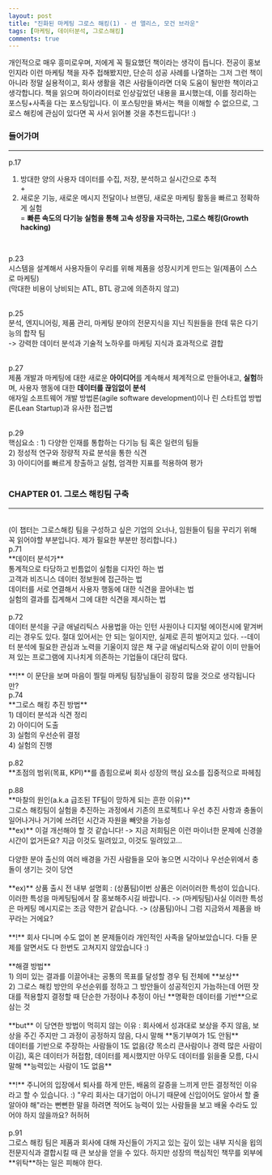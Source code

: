 ```yaml
---
layout: post
title: "진화된 마케팅 그로스 해킹(1) - 션 앨리스, 모건 브라운"
tags: [마케팅, 데이터분석, 그로스해킹]
comments: true
---
```

개인적으로 매우 흥미로우며, 저에게 꼭 필요했던 책이라는 생각이 듭니다. 전공이 홍보인지라 이런 마케팅 책을 자주 접해봤지만, 단순히 성공 사례를 나열하는 그저 그런 책이 아니라 정말 실용적이고, 회사 생활을 겪은 사람들이라면 더욱 도움이 될만한 책이라고 생각합니다. 책을 읽으며 하이라이터로 인상깊었던 내용을 표시했는데, 이를 정리하는 포스팅+사족을 다는 포스팅입니다. 이 포스팅만을 봐서는 책을 이해할 수 없으므로, 그로스 해킹에 관심이 있다면 꼭 사서 읽어볼 것을 추천드립니다! :)

### 들어가며
- - -
p.17<br />
1) 방대한 양의 사용자 데이터를 수집, 저장, 분석하고 실시간으로 추적<br />
+<br />
2) 새로운 기능, 새로운 메시지 전달이나 브랜딩, 새로운 마케팅 활동을 빠르고 정확하게 실험<br />
= **빠른 속도의 다기능 실험을 통해 고속 성장을 자극하는, 그로스 해킹(Growth hacking)**<br />
<br />

p.23<br />
시스템을 설계해서 사용자들이 우리를 위해 제품을 성장시키게 만드는 일(제품이 스스로 마케팅)<br />
(막대한 비용이 낭비되는 ATL, BTL 광고에 의존하지 않고)<br />
<br />

p.25<br />
분석, 엔지니어링, 제품 관리, 마케팅 분야의 전문지식을 지닌 직원들을 한데 묶은 다기능의 합작 팀<br />
-> 강력한 데이터 분석과 기술적 노하우를 마케팅 지식과 효과적으로 결합<br />
<br />

p.27<br />
제품 개발과 마케팅에 대한 새로운 **아이디어**를 계속해서 체계적으로 만들어내고, **실험**하며, 사용자 행동에 대한 **데이터를 끊임없이 분석**<br/>
애자일 소프트웨어 개발 방법론(agile software development)이나 린 스타트업 방법론(Lean Startup)과 유사한 접근법<br />
<br />

p.29<br />
핵심요소 : 1) 다양한 인재를 통합하는 다기능 팀 혹은 일련의 팀들<br />
2) 정성적 연구와 정량적 자료 분석을 통한 식견<br />
3) 아이디어를 빠르게 창출하고 실험, 엄격한 지표를 적용하여 평가<br />
<br />

### CHAPTER 01. 그로스 해킹팀 구축
- - -
<br />
(이 챕터는 그로스해킹 팀을 구성하고 싶은 기업의 오너나, 임원들이 팀을 꾸리기 위해 꼭 읽어야할 부분입니다. 제가 필요한 부분만 정리합니다.)<br />
p.71<br />
**데이터 분석가**<br />
통계적으로 타당하고 빈틈없이 실험을 디자인 하는 법<br />
고객과 비즈니스 데이터 정보원에 접근하는 법<br />
데이터를 서로 연결해서 사용자 행동에 대한 식견을 끌어내는 법<br />
실험의 결과를 집계해서 그에 대한 식견을 제시하는 법<br />
<br />
p.72<br >
데이터 분석을 구글 애널리틱스 사용법을 아는 인턴 사원이나 디지털 에이전시에 맡겨버리는 경우도 있다. 절대 있어서는 안 되는 일이지만, 실제로 흔히 벌어지고 있다. --데이터 분석에 필요한 관심과 노력을 기울이지 않은 채 구글 애널리틱스와 같이 이미 만들어져 있는 프로그램에 지나치게 의존하는 기업들이 대단히 많다.<br />
<br />
**!** 이 문단을 보며 마음이 찔릴 마케팅 팀장님들이 굉장히 많을 것으로 생각됩니다만?
<br />
p.74<br />
**그로스 해킹 추진 방법**<br />
1) 데이터 분석과 식견 정리<br />
2) 아이디어 도출<br />
3) 실험의 우선순위 결정<br />
4) 실험의 진행<br />
<br />
p.82<br />
**초점의 범위(목표, KPI)**를 좁힘으로써 회사 성장의 핵심 요소를 집중적으로 파헤침<br />
<br />
p.88<br />
**마찰의 원인(a.k.a 급조된 TF팀이 망하게 되는 흔한 이유)**<br />
그로스 해킹팀이 실험을 추진하는 과정에서 기존의 프로젝트나 우선 추진 사항과 충돌이 일어나거나 거기에 쓰려던 시간과 자원을 빼앗을 가능성<br />
**ex)** 이걸 개선해야 할 것 같습니다! -> 지금 저희팀은 이런 마이너한 문제에 신경쓸 시간이 없거든요? 지금 이것도 밀려있고, 이것도 밀려있고...<br />
<br />
다양한 분야 출신의 여러 배경을 가진 사람들을 모아 놓으면 시각이나 우선순위에서 충돌이 생기는 것이 당연<br />
<br />
**ex)** 상품 출시 전 내부 설명회 : (상품팀)이번 상품은 이러이러한 특성이 있습니다. 이러한 특성을 마케팅팀에서 잘 홍보해주시길 바랍니다. -> (마케팅팀)사실 이러한 특성은 마케팅 메시지로는 조금 약한거 같습니다. -> (상품팀)아니 그럼 지금와서 제품을 바꾸라는 거에요?<br />
<br />
**!** 회사 다니며 수도 없이 본 문제들이라 개인적인 사족을 달아보았습니다. 다들 문제를 알면서도 다 한번도 고쳐지지 않았습니다 :)<br />
<br />
**해결 방법**<br />
1) 의미 있는 결과를 이끌어내는 공통의 목표를 달성할 경우 팀 전체에 **보상**<br />
2) 그로스 해킹 방안의 우선순위를 정하고 그 방안들이 성공적인지 가늠하는데 어떤 잣대를 적용할지 결정할 때 단순한 가정이나 추정이 아닌 **명확한 데이터를 기반**으로 삼는 것<br />
<br />
**but** 이 당연한 방법이 먹히지 않는 이유 : 회사에서 성과대로 보상을 주지 않음, 보상을 주긴 주지만 그 과정이 공정하지 않음, 다시 말해 **동기부여가 1도 안됨**<br />
데이터를 기반으로 주장하는 사람들이 1도 없음(걍 목소리 큰사람이나 경력 많은 사람이 이김), 혹은 데이터가 허접함, 데이터를 제시했지만 아무도 데이터를 읽을줄 모름, 다시 말해 **능력있는 사람이 1도 없음**<br />
<br />
**!** 주니어의 입장에서 퇴사를 하게 만든, 배움의 갈증을 느끼게 만든 결정적인 이유라고 할 수 있습니다. :) "우리 회사는 대기업이 아니기 때문에 신입이어도 알아서 할 줄 알아야 해"라는 뻔뻔한 말을 하려면 적어도 능력이 있는 사람들을 보고 배울 수라도 있어야 하지 않을까요? 허허허 <br />
<br />
p.91<br />
그로스 해킹 팀은 제품과 회사에 대해 자신들이 가지고 있는 깊이 있는 내부 지식을 욉의 전문지식과 결합시킬 때 큰 보상을 얻을 수 있다. 하지만 성장의 핵심적인 책무를 외부에 **위탁**하는 일은 피해야 한다.<br />
<br />

